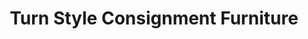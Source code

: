 ---
title: "Turn Style Consignment Furniture"
url: /mesa/turn-style-consignment-furniture/
shop: Möbel
---